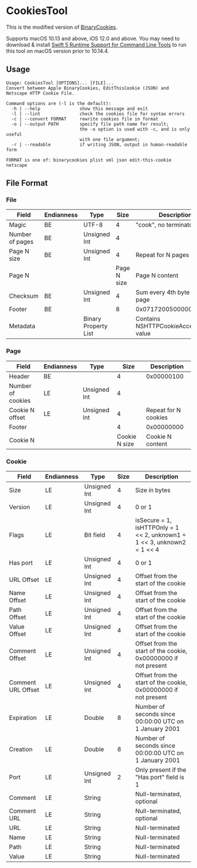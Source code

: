 # CookiesTool

This is the modified version of [BinaryCookies](https://github.com/interstateone/BinaryCookies).

Supports macOS 10.13 and above, iOS 12.0 and above. You may need to download & install [Swift 5 Runtime Support for Command Line Tools](https://support.apple.com/kb/DL1998) to run this tool on macOS version prior to 10.14.4.

## Usage

```
Usage: CookiesTool [OPTIONS]... [FILE]...
Convert between Apple BinaryCookies, EditThisCookie (JSON) and Netscape HTTP Cookie File.

Command options are (-l is the default):
  -h | --help               show this message and exit
  -l | --lint               check the cookies file for syntax errors
  -c | --convert FORMAT     rewrite cookies file in format
  -o | --output PATH        specify file path name for result;
                            the -o option is used with -c, and is only useful
                            with one file argument;
  -r | --readable           if writing JSON, output in human-readable form

FORMAT is one of: binarycookies plist xml json edit-this-cookie netscape
```

## File Format

### File

| Field           | Endianness | Type                 | Size        | Description                             |
|-----------------|------------|----------------------|-------------|-----------------------------------------|
| Magic           | BE         | UTF-8                | 4           | "cook", no terminator                   |
| Number of pages | BE         | Unsigned Int         | 4           |                                         |
| Page N size     | BE         | Unsigned Int         | 4           | Repeat for N pages                      |
| Page N          |            |                      | Page N size | Page N content                          |
| Checksum        | BE         | Unsigned Int         | 4           | Sum every 4th byte for each page        |
| Footer          | BE         |                      | 8           | 0x071720050000004b                      |
| Metadata        |            | Binary Property List |             | Contains NSHTTPCookieAcceptPolicy value |

### Page

| Field             | Endianness | Type         | Size          | Description          |
|-------------------|------------|--------------|---------------|----------------------|
| Header            | BE         |              | 4             | 0x00000100           |
| Number of cookies | LE         | Unsigned Int | 4             |                      |
| Cookie N offset   | LE         | Unsigned Int | 4             | Repeat for N cookies |
| Footer            |            |              | 4             | 0x00000000           |
| Cookie N          |            |              | Cookie N size | Cookie N content     |

### Cookie

| Field              | Endianness | Type         | Size | Description                                                                  |
|--------------------|------------|--------------|------|------------------------------------------------------------------------------|
| Size               | LE         | Unsigned Int | 4    | Size in bytes                                                                |
| Version            | LE         | Unsigned Int | 4    | 0 or 1                                                                       |
| Flags              | LE         | Bit field    | 4    | isSecure = 1, isHTTPOnly = 1 << 2, unknown1 = 1 << 3, unknown2 = 1 << 4      |
| Has port           | LE         | Unsigned Int | 4    | 0 or 1                                                                       |
| URL Offset         | LE         | Unsigned Int | 4    | Offset from the start of the cookie                                          |
| Name Offset        | LE         | Unsigned Int | 4    | Offset from the start of the cookie                                          |
| Path Offset        | LE         | Unsigned Int | 4    | Offset from the start of the cookie                                          |
| Value Offset       | LE         | Unsigned Int | 4    | Offset from the start of the cookie                                          |
| Comment Offset     | LE         | Unsigned Int | 4    | Offset from the start of the cookie, 0x00000000 if not present               |
| Comment URL Offset | LE         | Unsigned Int | 4    | Offset from the start of the cookie, 0x00000000 if not present               |
| Expiration         | LE         | Double       | 8    | Number of seconds since 00:00:00 UTC on 1 January 2001                       |
| Creation           | LE         | Double       | 8    | Number of seconds since 00:00:00 UTC on 1 January 2001                       |
| Port               | LE         | Unsigned Int | 2    | Only present if the "Has port" field is 1                                    |
| Comment            | LE         | String       |      | Null-terminated, optional                                                    |
| Comment URL        | LE         | String       |      | Null-terminated, optional                                                    |
| URL                | LE         | String       |      | Null-terminated                                                              |
| Name               | LE         | String       |      | Null-terminated                                                              |
| Path               | LE         | String       |      | Null-terminated                                                              |
| Value              | LE         | String       |      | Null-terminated                                                              |
